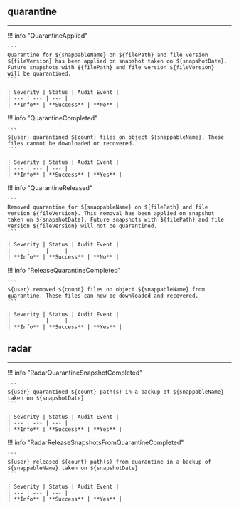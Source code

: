 ## quarantine
---

!!! info "QuarantineApplied"

    ```
    Quarantine for ${snappableName} on ${filePath} and file version  ${fileVersion} has been applied on snapshot taken on ${snapshotDate}. Future snapshots with ${filePath} and file version ${fileVersion}  will be quarantined.
    ```

    | Severity | Status | Audit Event |
    | --- | --- | --- |
    | **Info** | **Success** | **No** |

!!! info "QuarantineCompleted"

    ```
    ${user} quarantined ${count} files on object ${snappableName}. These  files cannot be downloaded or recovered.
    ```

    | Severity | Status | Audit Event |
    | --- | --- | --- |
    | **Info** | **Success** | **Yes** |

!!! info "QuarantineReleased"

    ```
    Removed quarantine for ${snappableName} on ${filePath} and file  version ${fileVersion}. This removal has been applied on snapshot  taken on ${snapshotDate}. Future snapshots with ${filePath} and file  version ${fileVersion} will not be quarantined.
    ```

    | Severity | Status | Audit Event |
    | --- | --- | --- |
    | **Info** | **Success** | **No** |

!!! info "ReleaseQuarantineCompleted"

    ```
    ${user} removed ${count} files on object ${snappableName} from  quarantine. These files can now be downloaded and recovered.
    ```

    | Severity | Status | Audit Event |
    | --- | --- | --- |
    | **Info** | **Success** | **Yes** |


## radar
---

!!! info "RadarQuarantineSnapshotCompleted"

    ```
    ${user} quarantined ${count} path(s) in a backup of ${snappableName} taken on ${snapshotDate}
    ```

    | Severity | Status | Audit Event |
    | --- | --- | --- |
    | **Info** | **Success** | **Yes** |

!!! info "RadarReleaseSnapshotsFromQuarantineCompleted"

    ```
    ${user} released ${count} path(s) from quarantine in a backup of ${snappableName} taken on ${snapshotDate}
    ```

    | Severity | Status | Audit Event |
    | --- | --- | --- |
    | **Info** | **Success** | **Yes** |
